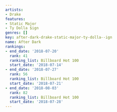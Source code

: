 ```yaml
---
artists:
- Drake
features:
- Static Major
- Ty Dolla $ign
genres: []
key: after-dark-drake-static-major-ty-dolla--ign
name: After Dark
rankings:
- end_date: '2018-07-20'
  rank: 41
  ranking_list: Billboard Hot 100
  start_date: '2018-07-14'
- end_date: '2018-07-27'
  rank: 56
  ranking_list: Billboard Hot 100
  start_date: '2018-07-21'
- end_date: '2018-08-03'
  rank: 82
  ranking_list: Billboard Hot 100
  start_date: '2018-07-28'
---
```


